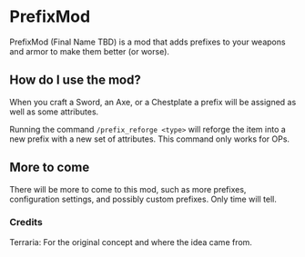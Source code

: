 # PrefixMod

PrefixMod (Final Name TBD) is a mod that adds prefixes to your weapons and armor to make them better (or worse).

## How do I use the mod?
When you craft a Sword, an Axe, or a Chestplate a prefix will be assigned as well as some attributes.

Running the command `/prefix_reforge <type>` will reforge the item into a new prefix with a new set of attributes. This command only works for OPs.

## More to come
There will be more to come to this mod, such as more prefixes, configuration settings, and possibly custom prefixes. Only time will tell.

### Credits
Terraria: For the original concept and where the idea came from.